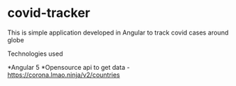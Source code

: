 # covid-tracker
This is simple application developed in Angular to track covid cases around globe

 Technologies used 
 
 *Angular 5
 *Opensource api to get data - https://corona.lmao.ninja/v2/countries
 
